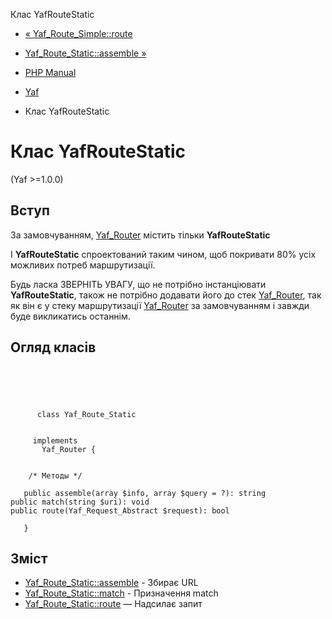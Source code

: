 Клас YafRouteStatic

-   [« Yaf\_Route\_Simple::route](yaf-route-simple.route.html)
    
-   [Yaf\_Route\_Static::assemble »](yaf-route-static.assemble.html)
    
-   [PHP Manual](index.html)
    
-   [Yaf](book.yaf.html)
    
-   Клас YafRouteStatic
    

# Клас YafRouteStatic

(Yaf >=1.0.0)

## Вступ

За замовчуванням, [Yaf\_Router](class.yaf-router.html) містить тільки **YafRouteStatic**

І **YafRouteStatic** спроектований таким чином, щоб покривати 80% усіх можливих потреб маршрутизації.

Будь ласка ЗВЕРНІТЬ УВАГУ, що не потрібно інстанціювати **YafRouteStatic**, також не потрібно додавати його до стек [Yaf\_Router](class.yaf-router.html), так як він є у стеку маршрутизації [Yaf\_Router](class.yaf-router.html) за замовчуванням і завжди буде викликатись останнім.

## Огляд класів

```classsynopsis


    
    
     
      class Yaf_Route_Static
     

     implements 
       Yaf_Router {
    

    /* Методы */
    
   public assemble(array $info, array $query = ?): string
public match(string $uri): void
public route(Yaf_Request_Abstract $request): bool

   }
```

## Зміст

-   [Yaf\_Route\_Static::assemble](yaf-route-static.assemble.html) - Збирає URL
-   [Yaf\_Route\_Static::match](yaf-route-static.match.html) - Призначення match
-   [Yaf\_Route\_Static::route](yaf-route-static.route.html) — Надсилає запит